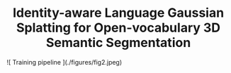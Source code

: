 <h1 align="center">Identity-aware Language Gaussian Splatting for Open-vocabulary 3D Semantic Segmentation</h1>
![ Training pipeline ](./figures/fig2.jpeg)
